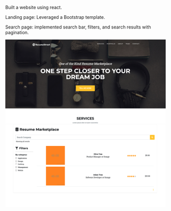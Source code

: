 Built a website using react. 

Landing page: Leveraged a Bootstrap template.

Search page: implemented search bar, filters, and search results with pagination.

<img src="https://github.com/tongxu95/resumepro_frontend/blob/master/Page%20Screenshots/Landing.png">

<img src="https://github.com/tongxu95/resumepro_frontend/blob/master/Page%20Screenshots/SeachResult.png">
